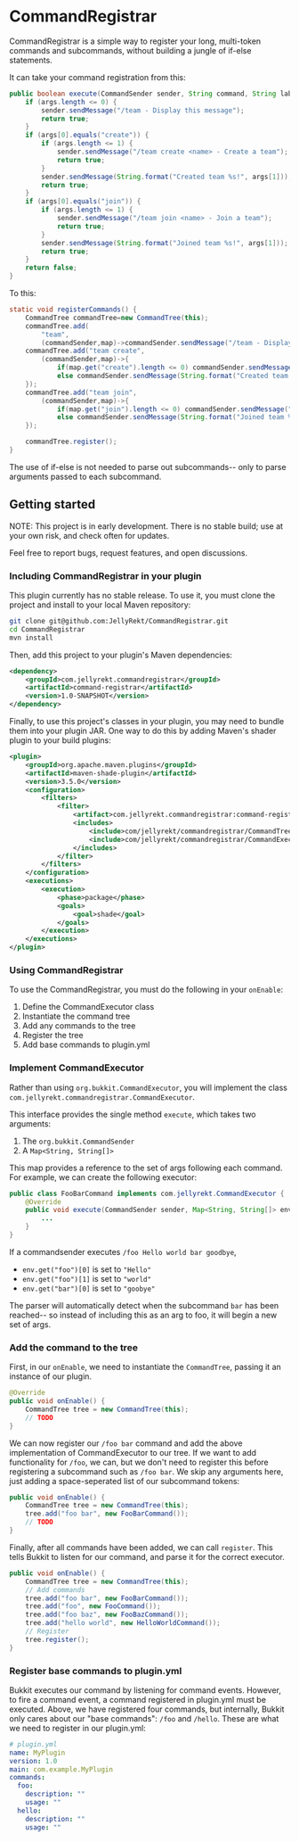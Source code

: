# CommandRegistrar
CommandRegistrar is a simple way to register your long, multi-token commands and subcommands,
without building a jungle of if-else statements.

It can take your command registration from this:
```java
public boolean execute(CommandSender sender, String command, String label, String[] args) {
    if (args.length <= 0) {
        sender.sendMessage("/team - Display this message");
        return true;
    }
    if (args[0].equals("create")) {
        if (args.length <= 1) {
            sender.sendMessage("/team create <name> - Create a team");
            return true;
        }
        sender.sendMessage(String.format("Created team %s!", args[1]));
        return true;
    }
    if (args[0].equals("join")) {
        if (args.length <= 1) {
            sender.sendMessage("/team join <name> - Join a team");
            return true;
        }
        sender.sendMessage(String.format("Joined team %s!", args[1]));
        return true;
    }
    return false;
}
```

To this:
```java
static void registerCommands() {
    CommandTree commandTree=new CommandTree(this);
    commandTree.add(
        "team",
        (commandSender,map)->commandSender.sendMessage("/team - Display this help message"));
    commandTree.add("team create",
        (commandSender,map)->{
            if(map.get("create").length <= 0) commandSender.sendMessage("Usage: /team create <name>");
            else commandSender.sendMessage(String.format("Created team %s!",map.get("create")[0]));
    });
    commandTree.add("team join",
        (commandSender,map)->{
            if(map.get("join").length <= 0) commandSender.sendMessage("Usage: /team join <name>");
            else commandSender.sendMessage(String.format("Joined team %s!",map.get("join")[0]));
    });

    commandTree.register();
}
```
The use of if-else is not needed to parse out subcommands--
only to parse arguments passed to each subcommand.

## Getting started

NOTE: This project is in early development.
There is no stable build; use at your own risk, and check often for updates.

Feel free to report bugs, request features, and open discussions.

### Including CommandRegistrar in your plugin
This plugin currently has no stable release.
To use it, you must clone the project and install to your local Maven repository:
```bash
git clone git@github.com:JellyRekt/CommandRegistrar.git
cd CommandRegistrar
mvn install
```

Then, add this project to your plugin's Maven dependencies:
```xml
<dependency>
    <groupId>com.jellyrekt.commandregistrar</groupId>
    <artifactId>command-registrar</artifactId>
    <version>1.0-SNAPSHOT</version>
</dependency>
```

Finally, to use this project's classes in your plugin, you may need to bundle them into your plugin JAR.
One way to do this by adding Maven's shader plugin to your build plugins:
```xml
<plugin>
    <groupId>org.apache.maven.plugins</groupId>
    <artifactId>maven-shade-plugin</artifactId>
    <version>3.5.0</version>
    <configuration>
        <filters>
            <filter>
                <artifact>com.jellyrekt.commandregistrar:command-registrar</artifact>
                <includes>
                    <include>com/jellyrekt/commandregistrar/CommandTree</include>
                    <include>com/jellyrekt/commandregistrar/CommandExecutor</include>
                </includes>
            </filter>
        </filters>
    </configuration>
    <executions>
        <execution>
            <phase>package</phase>
            <goals>
                <goal>shade</goal>
            </goals>
        </execution>
    </executions>
</plugin>
```

### Using CommandRegistrar

To use the CommandRegistrar, you must do the following in your `onEnable`:
1. Define the CommandExecutor class
2. Instantiate the command tree
3. Add any commands to the tree
4. Register the tree
5. Add base commands to plugin.yml

### Implement CommandExecutor
Rather than using `org.bukkit.CommandExecutor`,
you will implement the class `com.jellyrekt.commandregistrar.CommandExecutor`.

This interface provides the single method `execute`,
which takes two arguments:
1. The `org.bukkit.CommandSender`
2. A `Map<String, String[]>`

This map provides a reference to the set of args following each command.
For example, we can create the following executor:
```java
public class FooBarCommand implements com.jellyrekt.CommandExecutor {
    @Override
    public void execute(CommandSender sender, Map<String, String[]> env) {
        ...
    }
}
```
If a commandsender executes `/foo Hello world bar goodbye`,
* `env.get("foo")[0]` is set to `"Hello"`
* `env.get("foo")[1]` is set to `"world"`
* `env.get("bar")[0]` is set to `"goobye"`

The parser will automatically detect when the subcommand `bar` has been reached--
so instead of including this as an arg to foo, it will begin a new set of args.

### Add the command to the tree
First, in our `onEnable`, we need to instantiate the `CommandTree`,
passing it an instance of our plugin.
```java
@Override
public void onEnable() {
    CommandTree tree = new CommandTree(this);
    // TODO
}
```

We can now register our `/foo bar` command and add the above implementation of CommandExecutor to our tree.
If we want to add functionality for `/foo`, we can, but we don't need
to register this before registering a subcommand such as `/foo bar`.
We skip any arguments here, just adding a space-seperated list of our subcommand tokens:
```java
public void onEnable() {
    CommandTree tree = new CommandTree(this);
    tree.add("foo bar", new FooBarCommand());
    // TODO
}
```

Finally, after all commands have been added,
we can call `register`.
This tells Bukkit to listen for our command,
and parse it for the correct executor.
```java
public void onEnable() {
    CommandTree tree = new CommandTree(this);
    // Add commands
    tree.add("foo bar", new FooBarCommand());
    tree.add("foo", new FooCommand());
    tree.add("foo baz", new FooBazCommand());
    tree.add("hello world", new HelloWorldCommand());
    // Register
    tree.register();
}
```
### Register base commands to plugin.yml
Bukkit executes our command by listening for command events.
However, to fire a command event, a command registered in plugin.yml must be executed.
Above, we have registered four commands, but internally,
Bukkit only cares about our "base commands": `/foo` and `/hello`.
These are what we need to register in our plugin.yml:
```yaml
# plugin.yml
name: MyPlugin
version: 1.0
main: com.example.MyPlugin
commands:
  foo:
    description: ""
    usage: ""
  hello:
    description: ""
    usage: ""
```